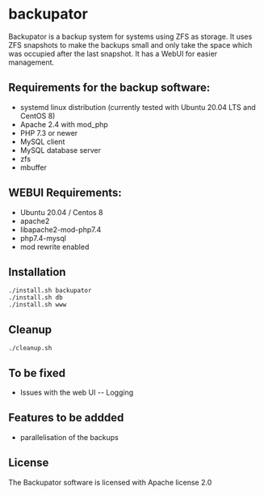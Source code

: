 # backupator

Backupator is a backup system for systems using ZFS as storage. It uses ZFS snapshots to make the backups small and only take the space which was occupied after the last snapshot. It has a WebUI for easier management.

## Requirements for the backup software:
 - systemd linux distribution (currently tested with Ubuntu 20.04 LTS and CentOS 8)
 - Apache 2.4 with mod_php
 - PHP 7.3 or newer
 - MySQL client
 - MySQL database server
 - zfs
 - mbuffer

## WEBUI Requirements:
- Ubuntu 20.04 / Centos 8
- apache2
- libapache2-mod-php7.4
- php7.4-mysql
- mod rewrite enabled

## Installation
```
./install.sh backupator
./install.sh db
./install.sh www
```

## Cleanup
```
./cleanup.sh
```

## To be fixed
 - Issues with the web UI
 -- Logging

## Features to be addded
 - parallelisation of the backups

## License
The Backupator software is licensed with Apache license 2.0
